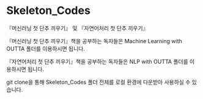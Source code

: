 # Skeleton_Codes
『머신러닝 첫 단추 끼우기』 및 『자연어처리 첫 단추 끼우기』

『머신러닝 첫 단추 끼우기』책을 공부하는 독자들은 Machine Learning with OUTTA 폴더를 이용하시면 됩니다.

『자연어처리 첫 단추 끼우기』책을 공부하는 독자들은 NLP with OUTTA 폴더를 이용하시면 됩니다.

git clone을 통해 Skeleton_Codes 폴더 전체를 로컬 환경에 다운받아 사용하실 수 있습니다.
